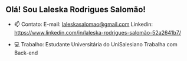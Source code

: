 ## Olá! Sou Laleska Rodrigues Salomão!

- 📫 Contato: 
  E-mail: laleskasalomao@gmail.com
  Linkedin: https://www.linkedin.com/in/laleska-rodrigues-salomão-52a2641b7/
  
- 💻 Trabalho:
  Estudante Universitária do UniSalesiano
  Trabalha com Back-end



